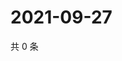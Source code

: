 # 2021-09-27

共 0 条

<!-- BEGIN WEIBO -->
<!-- 最后更新时间 Mon Sep 27 2021 08:47:32 GMT+0800 (China Standard Time) -->

<!-- END WEIBO -->
